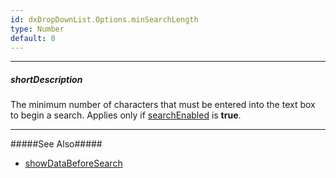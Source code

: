```yaml
---
id: dxDropDownList.Options.minSearchLength
type: Number
default: 0
---
```

---
##### shortDescription
The minimum number of characters that must be entered into the text box to begin a search. Applies only if [searchEnabled](/api-reference/10%20UI%20Components/dxDropDownList/1%20Configuration/searchEnabled.md '{basewidgetpath}/Configuration/#searchEnabled') is **true**.

---
#####See Also#####
- [showDataBeforeSearch](/api-reference/10%20UI%20Components/dxDropDownList/1%20Configuration/showDataBeforeSearch.md '{basewidgetpath}/Configuration/#showDataBeforeSearch')
